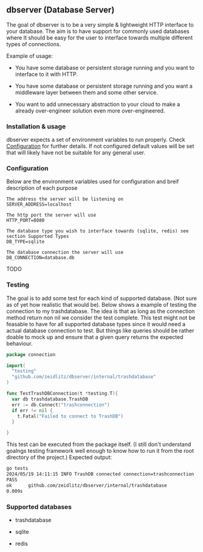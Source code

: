 ## dbserver (Database Server)

The goal of dbserver is to be a very simple & lightweight HTTP interface to your database. The aim is to have support for commonly used databases where It should be easy for the user to interface towards multiple different types of connections. 

Example of usage:

- You have some database or persistent storage running and you want to interface to it with HTTP.

- You have some database or persistent storage running and you want a middleware layer between them and some other service. 

- You want to add unnecessary abstraction to your cloud to make a already over-engineer solution even more over-engineered.

### Installation & usage

dbserver expects a set of environment variables to run properly. Check [Configuration](#Configuration) for further details. If not configured default values will be set that will likely have not be suitable for any general user. 


### Configuration

Below are the environment variables used for configuration and breif description of each purpose 

```dosini
The address the server will be listening on 
SERVER_ADDRESS=localhost

The http port the server will use
HTTP_PORT=8080

The database type you wish to interface towards (sqlite, redis) see section Supported Types
DB_TYPE=sqlite

The database connection the server will use
DB_CONNECTION=database.db
```

TODO

### Testing

The goal is to add some test for each kind of supported database. (Not sure as of yet how realistic that would be). Below shows a example of testing the connection to my trashdatabase. The idea is that as long as the connection method return non nil we consider the test complete. This test might not be feasable to have for all supported database types since it would need a actual database connection to test. But things like queries should be rather doable to mock up and ensure that a given query returns the expected behaviour. 

```go
package connection

import(
  "testing"
  "github.com/zeidlitz/dbserver/internal/trashdatabase"
)

func TestTrashDBConnection(t *testing.T){
  var db trashdatabase.TrashDB
  err := db.Connect("trashconnection")
  if err != nil {
    t.Fatal("Failed to connect to TrashDB")
  }

}
```

This test can be executed from the package itself. (I still don't understand goalngs testing framework well enough to know how to run it from the root directory of the project.) Expected output:

```bash
go tests
2024/05/19 14:11:15 INFO TrashDB connected connection=trashconnection
PASS
ok      github.com/zeidlitz/dbserver/internal/trashdatabase
0.009s
```

### Supported databases

- trashdatabase

- sqlite

- redis
